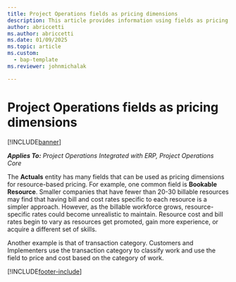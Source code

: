 ```yaml
---
title: Project Operations fields as pricing dimensions
description: This article provides information using fields as pricing dimensions in Dynamics 365 Project Operations. 
author: abriccetti 
ms.author: abriccetti 
ms.date: 01/09/2025
ms.topic: article
ms.custom: 
  - bap-template
ms.reviewer: johnmichalak

---
```


# Project Operations fields as pricing dimensions

[!INCLUDE[banner](../includes/banner.md)]

_**Applies To:** Project Operations Integrated with ERP, Project Operations Core_

The **Actuals** entity has many fields that can be used as pricing dimensions for resource-based pricing. For example, one common field is **Bookable Resource**. Smaller companies that have fewer than 20-30 billable resources may find that having bill and cost rates specific to each resource is a simpler approach. However, as the billable workforce grows, resource-specific rates could become unrealistic to maintain. Resource cost and bill rates begin to vary as resources get promoted, gain more experience, or acquire a different set of skills. 

Another example is that of transaction category. Customers and Implementers use the transaction category to classify work and use the field to price and cost based on the category of work.


[!INCLUDE[footer-include](../includes/footer-banner.md)]

